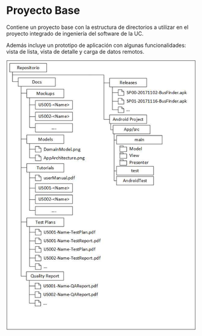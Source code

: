 # Proyecto Base

Contiene un proyecto base con la estructura de directorios a utilizar en el proyecto integrado de ingeniería del software de la UC. 

Además incluye un prototipo de aplicación con algunas funcionalidades: vista de lista, vista de detalle y carga de datos remotos.

![](estructura.jpg)

